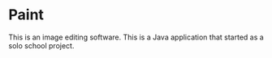 # Paint

This is an image editing software.  This is a Java application that started as a solo school project.
